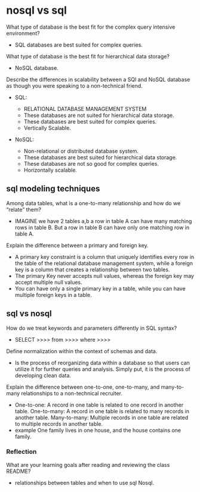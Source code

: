 # nosql vs sql

What type of database is the best fit for the complex query intensive environment?

- SQL databases are best suited for complex queries.

What type of database is the best fit for hierarchical data storage?

- NoSQL database.

Describe the differences in scalability between a SQl and NoSQL database as though you were speaking to a non-technical friend.

- SQL:

  - RELATIONAL DATABASE MANAGEMENT SYSTEM
  - These databases are not suited for hierarchical data storage.
  - These databases are best suited for complex queries.
  - Vertically Scalable.

- NoSQL:

  - Non-relational or distributed database system.
  - These databases are best suited for hierarchical data storage.
  - These databases are not so good for complex queries.
  - Horizontally scalable.

## sql modeling techniques

Among data tables, what is a one-to-many relationship and how do we “relate” them?

- IMAGINE we have 2 tables a,b  a row in table A can have many matching rows in table B. But a row in table B can have only one matching row in table A.

Explain the difference between a primary and foreign key.

- A primary key constraint is a column that uniquely identifies every row in the table of the relational database management system, while a foreign key is a column that creates a relationship between two tables.
- The primary Key never accepts null values, whereas the foreign key may accept multiple null values.
- You can have only a single primary key in a table, while you can have multiple foreign keys in a table.

## sql vs nosql

How do we treat keywords and parameters differently in SQL syntax?

- SELECT >>>> from >>>> where >>>>

Define normalization within the context of schemas and data.

- Is the process of reorganizing data within a database so that users can utilize it for further queries and analysis. Simply put, it is the process of developing clean data.

Explain the difference between one-to-one, one-to-many, and many-to-many relationships to a non-technical recruiter.

- One-to-one: A record in one table is related to one record in another table. One-to-many: A record in one table is related to many records in another table. Many-to-many: Multiple records in one table are related to multiple records in another table.
- example One family lives in one house, and the house contains one family.

### Reflection

What are your learning goals after reading and reviewing the class README?

- relationships between tables and when to use sql Nosql.
